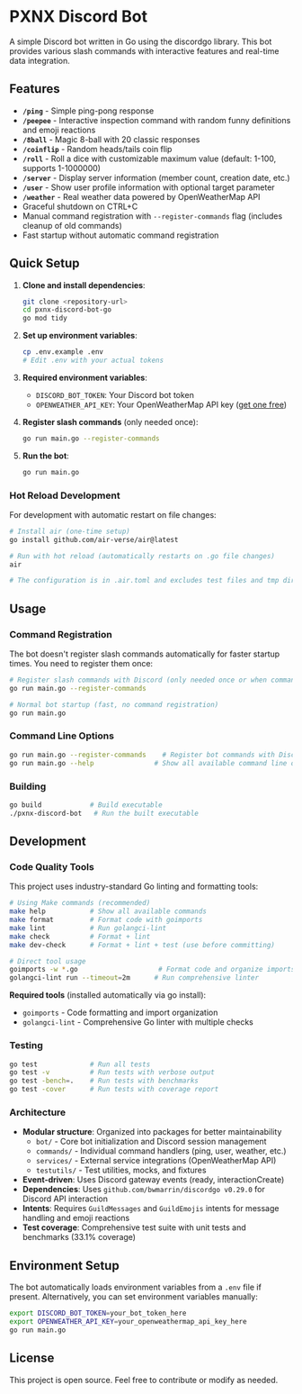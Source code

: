 # PXNX Discord Bot

A simple Discord bot written in Go using the discordgo library. This bot provides various slash commands with interactive features and real-time data integration.

## Features

- **`/ping`** - Simple ping-pong response
- **`/peepee`** - Interactive inspection command with random funny definitions and emoji reactions
- **`/8ball`** - Magic 8-ball with 20 classic responses
- **`/coinflip`** - Random heads/tails coin flip
- **`/roll`** - Roll a dice with customizable maximum value (default: 1-100, supports 1-1000000)
- **`/server`** - Display server information (member count, creation date, etc.)
- **`/user`** - Show user profile information with optional target parameter
- **`/weather`** - Real weather data powered by OpenWeatherMap API
- Graceful shutdown on CTRL+C
- Manual command registration with `--register-commands` flag (includes cleanup of old commands)
- Fast startup without automatic command registration

## Quick Setup

1. **Clone and install dependencies**:
   ```bash
   git clone <repository-url>
   cd pxnx-discord-bot-go
   go mod tidy
   ```

2. **Set up environment variables**:
   ```bash
   cp .env.example .env
   # Edit .env with your actual tokens
   ```

3. **Required environment variables**:
   - `DISCORD_BOT_TOKEN`: Your Discord bot token
   - `OPENWEATHER_API_KEY`: Your OpenWeatherMap API key ([get one free](https://openweathermap.org/api))

4. **Register slash commands** (only needed once):
   ```bash
   go run main.go --register-commands
   ```

5. **Run the bot**:
   ```bash
   go run main.go
   ```

### Hot Reload Development
For development with automatic restart on file changes:
```bash
# Install air (one-time setup)
go install github.com/air-verse/air@latest

# Run with hot reload (automatically restarts on .go file changes)
air

# The configuration is in .air.toml and excludes test files and tmp directory
```

## Usage

### Command Registration
The bot doesn't register slash commands automatically for faster startup times. You need to register them once:

```bash
# Register slash commands with Discord (only needed once or when commands change)
go run main.go --register-commands

# Normal bot startup (fast, no command registration)
go run main.go
```

### Command Line Options
```bash
go run main.go --register-commands    # Register bot commands with Discord (cleans up existing commands first)
go run main.go --help               # Show all available command line options
```

### Building
```bash
go build            # Build executable
./pxnx-discord-bot   # Run the built executable
```

## Development

### Code Quality Tools
This project uses industry-standard Go linting and formatting tools:

```bash
# Using Make commands (recommended)
make help           # Show all available commands
make format         # Format code with goimports
make lint           # Run golangci-lint
make check          # Format + lint
make dev-check      # Format + lint + test (use before committing)

# Direct tool usage
goimports -w *.go                    # Format code and organize imports
golangci-lint run --timeout=2m      # Run comprehensive linter
```

**Required tools** (installed automatically via go install):
- `goimports` - Code formatting and import organization
- `golangci-lint` - Comprehensive Go linter with multiple checks

### Testing
```bash
go test             # Run all tests
go test -v          # Run tests with verbose output
go test -bench=.    # Run tests with benchmarks
go test -cover      # Run tests with coverage report
```

### Architecture
- **Modular structure**: Organized into packages for better maintainability
  - `bot/` - Core bot initialization and Discord session management
  - `commands/` - Individual command handlers (ping, user, weather, etc.)
  - `services/` - External service integrations (OpenWeatherMap API)
  - `testutils/` - Test utilities, mocks, and fixtures
- **Event-driven**: Uses Discord gateway events (ready, interactionCreate)
- **Dependencies**: Uses `github.com/bwmarrin/discordgo v0.29.0` for Discord API interaction
- **Intents**: Requires `GuildMessages` and `GuildEmojis` intents for message handling and emoji reactions
- **Test coverage**: Comprehensive test suite with unit tests and benchmarks (33.1% coverage)

## Environment Setup

The bot automatically loads environment variables from a `.env` file if present. Alternatively, you can set environment variables manually:

```bash
export DISCORD_BOT_TOKEN=your_bot_token_here
export OPENWEATHER_API_KEY=your_openweathermap_api_key_here
go run main.go
```

## License

This project is open source. Feel free to contribute or modify as needed.